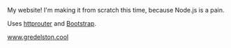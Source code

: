My website! I'm making it from scratch this time, because Node.js is a pain.

Uses [httprouter](https://godoc.org/github.com/julienschmidt/httprouter) and [Bootstrap](https://getbootstrap.com/).

www.gredelston.cool
